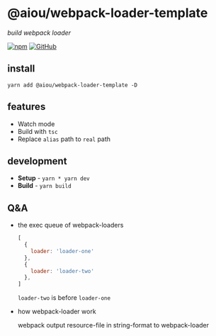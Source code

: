 # @aiou/webpack-loader-template
*build webpack loader*

[![npm](https://img.shields.io/npm/v/@aiou/webpack-loader-template)](https://github.com/JiangWeixian/templates/tree/master/packages/webpack-loader-template) [![GitHub](https://img.shields.io/npm/l/@aiou/webpack-loader-template)](https://github.com/JiangWeixian/templates/tree/master/packages/webpack-loader-template)

## install

```console
yarn add @aiou/webpack-loader-template -D
```

## features

- Watch mode
- Build with `tsc`
- Replace `alias` path to `real` path

## development

- **Setup** - `yarn * yarn dev`
- **Build** - `yarn build`

## Q&A

- the exec queue of webpack-loaders
   
   ```js
   [
     {
       loader: 'loader-one'
     },
     {
       loader: 'loader-two'
     },
   ]
   ```

   `loader-two` is before `loader-one`

- how webpack-loader work
  
  webpack output resource-file in string-format to webpack-loader
